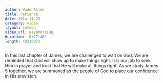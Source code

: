 ```yaml
---
author: Wade Allen
title: Patience
date: 2014-11-23
category: video
layout: sermon
video_url: NayQMKYsIHg
duration: '0:27:48'
length: 40216072
---
```


In this last chapter of James, we are challenged to wait on God. We are reminded that God will show up to make things right. It is our job to seek Him in prayer and trust that He will make all things right. As we study James 5 together, we are summoned as the people of God to place our confidence in His provision.
